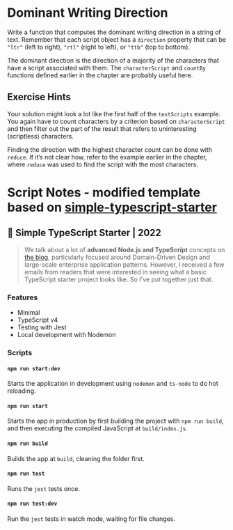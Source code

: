 # Dominant Writing Direction

Write a function that computes the dominant writing direction in a string of
text. Remember that each script object has a `direction` property that can be
`"ltr"` (left to right), `"rtl"` (right to left), or `"ttb"` (top to bottom).

The dominant direction is the direction of a majority of the characters
that have a script associated with them. The `characterScript` and `countBy` functions defined earlier in the chapter are probably useful here.

## Exercise Hints

Your solution might look a lot like the first half of the `textScripts` example.
You again have to count characters by a criterion based on `characterScript`
and then filter out the part of the result that refers to uninteresting (scriptless) characters.

Finding the direction with the highest character count can be done
with `reduce`. If it’s not clear how, refer to the example earlier in the chapter,
where `reduce` was used to find the script with the most characters.

# Script Notes - modified template based on [simple-typescript-starter](https://github.com/stemmlerjs/simple-typescript-starter)

## 🧰 Simple TypeScript Starter | 2022

> We talk about a lot of **advanced Node.js and TypeScript** concepts on [the blog](https://khalilstemmler.com), particularly focused around Domain-Driven Design and large-scale enterprise application patterns. However, I received a few emails from readers that were interested in seeing what a basic TypeScript starter project looks like. So I've put together just that.

### Features

- Minimal
- TypeScript v4
- Testing with Jest
- Local development with Nodemon

### Scripts

#### `npm run start:dev`

Starts the application in development using `nodemon` and `ts-node` to do hot reloading.

#### `npm run start`

Starts the app in production by first building the project with `npm run build`, and then executing the compiled JavaScript at `build/index.js`.

#### `npm run build`

Builds the app at `build`, cleaning the folder first.

#### `npm run test`

Runs the `jest` tests once.

#### `npm run test:dev`

Run the `jest` tests in watch mode, waiting for file changes.
